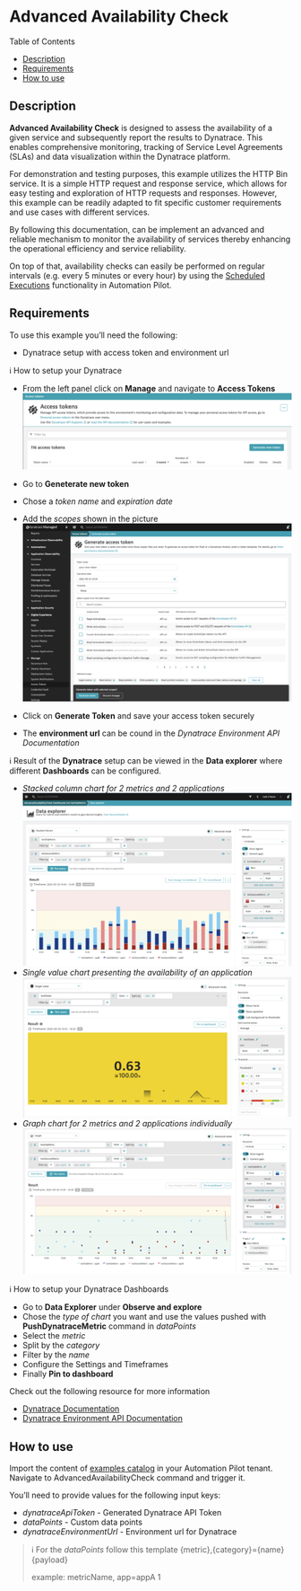 # Advanced Availability Check

Table of Contents
* [Description](#description)
* [Requirements](#requirements)
* [How to use](#how-to-use)

## Description

**Advanced Availability Check** is designed to assess the availability of a given service and subsequently report the results to Dynatrace. This enables comprehensive monitoring, tracking of Service Level Agreements (SLAs) and data visualization within the Dynatrace platform.

For demonstration and testing purposes, this example utilizes the HTTP Bin service. It is a simple HTTP request and response service, which allows for easy testing and exploration of HTTP requests and responses. However, this example can be readily adapted to fit specific customer requirements and use cases with different services.

By following this documentation, can be implement an advanced and reliable mechanism to monitor the availability of services thereby enhancing the operational efficiency and service reliability.

On top of that, availability checks can easily be performed on regular intervals (e.g. every 5 minutes or every hour) by using the [Scheduled Executions](https://help.sap.com/docs/AUTOMATION_PILOT/de3900c419f5492a8802274c17e07049/96863a2380d24ba4bab0145bbd78e411.html) functionality in Automation Pilot.

## Requirements
To use this example you’ll need the following:
* Dynatrace setup with access token and environment url

:information_source: How to setup your Dynatrace

* From the left panel click on **Manage** and navigate to **Access Tokens**
![access-token](./assets/access-tokens.png)

* Go to **Geneterate new token** 
* Chose a *token name* and *expiration date* 
* Add the *scopes* shown in the picture
![new-token](./assets/new-token.png)
* Click on **Generate Token** and save your access token securely
* The **environment url** can be cound in the *Dynatrace Environment API Documentation*

:information_source: Result of the **Dynatrace** setup can be viewed in the **Data explorer** where different **Dashboards** can be configured.
* *Stacked column chart for 2 metrics and 2 applications*
![stacked](./assets/stacked.png)
* *Single value chart presenting the availability of an application*
![pie](./assets/pie.png)
* *Graph chart for 2 metrics and 2 applications individually*
![graph-line](./assets/graph-line.png)

:information_source: How to setup your Dynatrace Dashboards
* Go to **Data Explorer** under **Observe and explore** 
* Chose the *type of chart* you want and use the values pushed with **PushDynatraceMetric** command in *dataPoints*
* Select the *metric* 
* Split by the *category*
* Filter by the *name*
* Configure the Settings and Timeframes
* Finally **Pin to dashboard**

Check out the following resource for more information
* [Dynatrace Documentation](https://docs.dynatrace.com/docs)
* [Dynatrace Environment API Documentation](https://live.eu10.apm.services.cloud.sap/e/60049331-b187-4a09-8a99-be150740f608/rest-api-doc/index.jsp)

## How to use
Import the content of [examples catalog](catalog.json) in your Automation Pilot tenant. Navigate to AdvancedAvailabilityCheck command and trigger it.

You’ll need to provide values for the following input keys:
* *dynatraceApiToken* - Generated Dynatrace API Token
* *dataPoints* - Custom data points
* *dynatraceEnvironmentUrl* - Environment url for Dynatrace

> :information_source: For the *dataPoints* follow this template
> {metric},{category}={name} {payload}
>
> example: metricName, app=appA 1